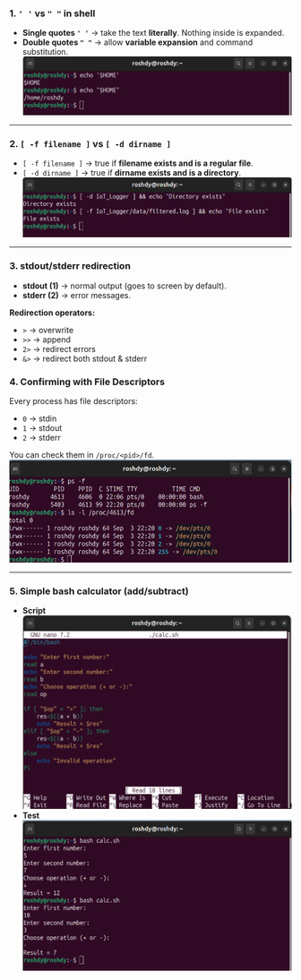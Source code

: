### 1. `' '` vs `" "` in shell

* **Single quotes `' '`** → take the text **literally**. Nothing inside is expanded.
* **Double quotes `" "`** → allow **variable expansion** and command substitution.
![](ScreenShot/9.png)

---

### 2. `[ -f filename ]` vs `[ -d dirname ]`

* `[ -f filename ]` → true if **filename exists and is a regular file**.
* `[ -d dirname ]` → true if **dirname exists and is a directory**.
![](ScreenShot/10.png)

---

### 3. stdout/stderr redirection

* **stdout (1)** → normal output (goes to screen by default).
* **stderr (2)** → error messages.

**Redirection operators:**

* `>` → overwrite
* `>>` → append
* `2>` → redirect errors
* `&>` → redirect both stdout & stderr

### 4. Confirming with File Descriptors

Every process has file descriptors:

* `0` → stdin
* `1` → stdout
* `2` → stderr

You can check them in `/proc/<pid>/fd`.        
![](ScreenShot/11.png)

---
### 5. Simple bash calculator (add/subtract)
* **Script**    
![](ScreenShot/12.png)
* **Test**    
![](ScreenShot/13.png)